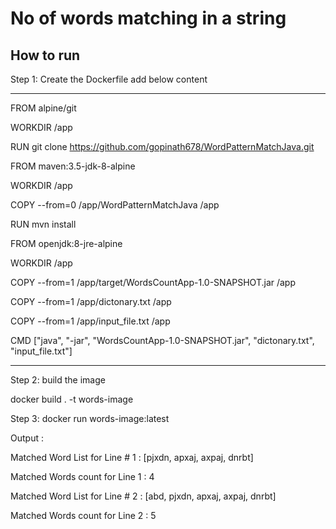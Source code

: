 # No of words matching in a string

How to run 
------------------

Step 1: Create the Dockerfile add below content 

-------------------------------------------

FROM alpine/git

WORKDIR /app

RUN git clone https://github.com/gopinath678/WordPatternMatchJava.git

FROM maven:3.5-jdk-8-alpine

WORKDIR /app

COPY --from=0 /app/WordPatternMatchJava /app

RUN mvn install

FROM openjdk:8-jre-alpine

WORKDIR /app

COPY  --from=1 /app/target/WordsCountApp-1.0-SNAPSHOT.jar /app

COPY --from=1  /app/dictonary.txt /app

COPY  --from=1 /app/input_file.txt /app

CMD ["java", "-jar", "WordsCountApp-1.0-SNAPSHOT.jar", "dictonary.txt", "input_file.txt"]

-----------------------------------------------------------------------------------

Step 2: build the image 

 docker build . -t words-image
 
 Step 3: docker run words-image:latest
 
 Output : 
 
 Matched Word List for Line # 1 : [pjxdn, apxaj, axpaj, dnrbt]
 
 Matched Words count for Line 1 : 4

 Matched Word List for Line # 2 : [abd, pjxdn, apxaj, axpaj, dnrbt]
 
 Matched Words count for Line 2 : 5

